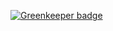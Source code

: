

[![Greenkeeper badge](https://badges.greenkeeper.io/makeomatic/opentracing-js-ioredis.svg)](https://greenkeeper.io/)